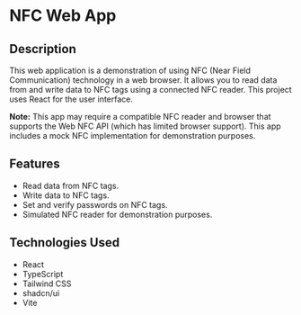 #   NFC Web App

##  Description

This web application is a demonstration of using NFC (Near Field Communication) technology in a web browser.  It allows you to read data from and write data to NFC tags using a connected NFC reader.  This project uses React for the user interface.

**Note:** This app may require a compatible NFC reader and browser that supports the Web NFC API (which has limited browser support).  This app includes a mock NFC implementation for demonstration purposes.

##  Features

* Read data from NFC tags.
* Write data to NFC tags.
* Set and verify passwords on NFC tags.
* Simulated NFC reader for demonstration purposes.

##  Technologies Used

* React
* TypeScript
* Tailwind CSS
* shadcn/ui
* Vite